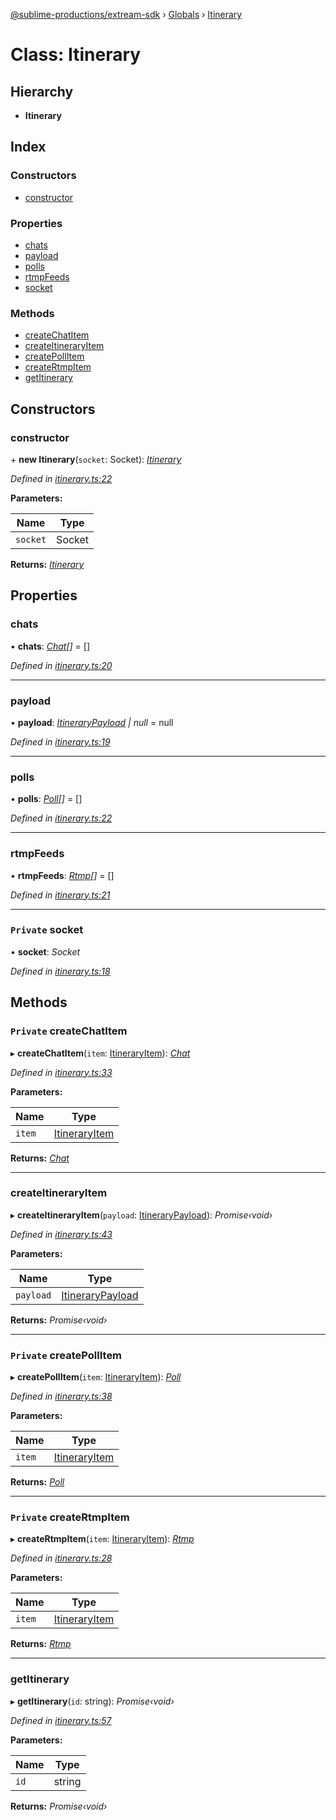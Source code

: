 [@sublime-productions/extream-sdk](../README.md) › [Globals](../globals.md) › [Itinerary](itinerary.md)

# Class: Itinerary

## Hierarchy

* **Itinerary**

## Index

### Constructors

* [constructor](itinerary.md#constructor)

### Properties

* [chats](itinerary.md#chats)
* [payload](itinerary.md#payload)
* [polls](itinerary.md#polls)
* [rtmpFeeds](itinerary.md#rtmpfeeds)
* [socket](itinerary.md#private-socket)

### Methods

* [createChatItem](itinerary.md#private-createchatitem)
* [createItineraryItem](itinerary.md#createitineraryitem)
* [createPollItem](itinerary.md#private-createpollitem)
* [createRtmpItem](itinerary.md#private-creatertmpitem)
* [getItinerary](itinerary.md#getitinerary)

## Constructors

###  constructor

\+ **new Itinerary**(`socket`: Socket): *[Itinerary](itinerary.md)*

*Defined in [itinerary.ts:22](https://github.com/Extream-SaaS/ex-sdk/blob/38e00dd/src/itinerary.ts#L22)*

**Parameters:**

Name | Type |
------ | ------ |
`socket` | Socket |

**Returns:** *[Itinerary](itinerary.md)*

## Properties

###  chats

• **chats**: *[Chat](chat.md)[]* = []

*Defined in [itinerary.ts:20](https://github.com/Extream-SaaS/ex-sdk/blob/38e00dd/src/itinerary.ts#L20)*

___

###  payload

• **payload**: *[ItineraryPayload](../interfaces/itinerarypayload.md) | null* = null

*Defined in [itinerary.ts:19](https://github.com/Extream-SaaS/ex-sdk/blob/38e00dd/src/itinerary.ts#L19)*

___

###  polls

• **polls**: *[Poll](poll.md)[]* = []

*Defined in [itinerary.ts:22](https://github.com/Extream-SaaS/ex-sdk/blob/38e00dd/src/itinerary.ts#L22)*

___

###  rtmpFeeds

• **rtmpFeeds**: *[Rtmp](rtmp.md)[]* = []

*Defined in [itinerary.ts:21](https://github.com/Extream-SaaS/ex-sdk/blob/38e00dd/src/itinerary.ts#L21)*

___

### `Private` socket

• **socket**: *Socket*

*Defined in [itinerary.ts:18](https://github.com/Extream-SaaS/ex-sdk/blob/38e00dd/src/itinerary.ts#L18)*

## Methods

### `Private` createChatItem

▸ **createChatItem**(`item`: [ItineraryItem](../interfaces/itineraryitem.md)): *[Chat](chat.md)*

*Defined in [itinerary.ts:33](https://github.com/Extream-SaaS/ex-sdk/blob/38e00dd/src/itinerary.ts#L33)*

**Parameters:**

Name | Type |
------ | ------ |
`item` | [ItineraryItem](../interfaces/itineraryitem.md) |

**Returns:** *[Chat](chat.md)*

___

###  createItineraryItem

▸ **createItineraryItem**(`payload`: [ItineraryPayload](../interfaces/itinerarypayload.md)): *Promise‹void›*

*Defined in [itinerary.ts:43](https://github.com/Extream-SaaS/ex-sdk/blob/38e00dd/src/itinerary.ts#L43)*

**Parameters:**

Name | Type |
------ | ------ |
`payload` | [ItineraryPayload](../interfaces/itinerarypayload.md) |

**Returns:** *Promise‹void›*

___

### `Private` createPollItem

▸ **createPollItem**(`item`: [ItineraryItem](../interfaces/itineraryitem.md)): *[Poll](poll.md)*

*Defined in [itinerary.ts:38](https://github.com/Extream-SaaS/ex-sdk/blob/38e00dd/src/itinerary.ts#L38)*

**Parameters:**

Name | Type |
------ | ------ |
`item` | [ItineraryItem](../interfaces/itineraryitem.md) |

**Returns:** *[Poll](poll.md)*

___

### `Private` createRtmpItem

▸ **createRtmpItem**(`item`: [ItineraryItem](../interfaces/itineraryitem.md)): *[Rtmp](rtmp.md)*

*Defined in [itinerary.ts:28](https://github.com/Extream-SaaS/ex-sdk/blob/38e00dd/src/itinerary.ts#L28)*

**Parameters:**

Name | Type |
------ | ------ |
`item` | [ItineraryItem](../interfaces/itineraryitem.md) |

**Returns:** *[Rtmp](rtmp.md)*

___

###  getItinerary

▸ **getItinerary**(`id`: string): *Promise‹void›*

*Defined in [itinerary.ts:57](https://github.com/Extream-SaaS/ex-sdk/blob/38e00dd/src/itinerary.ts#L57)*

**Parameters:**

Name | Type |
------ | ------ |
`id` | string |

**Returns:** *Promise‹void›*
